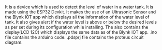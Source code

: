 It is a device which is used to detect the level of water in a water tank. 
It is made using the ESP32 Devkit.
It makes the use of an Ultrasonic Sensor and the Blynk IOT app which displays all the information of the water level of tank. 
It also gives alert if the water level is above or below the desired levels as per set during its configuration while installing.
The also contains the display(LCD 12C) which displays the same data as of the Blynk IOT app.
.ino file contains the arduino code.
.pdsprj file contains the proteus circuit diagram.

